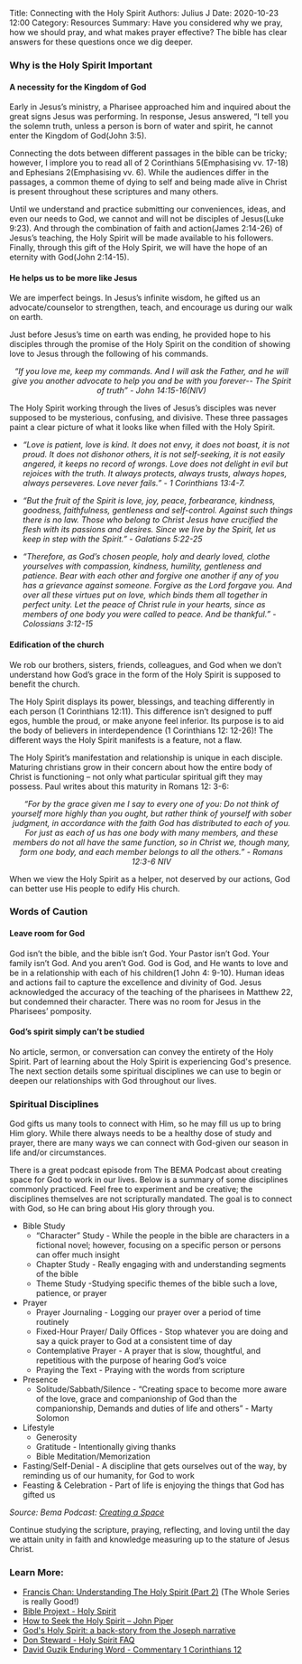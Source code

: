Title: Connecting with the Holy Spirit
Authors: Julius J
Date: 2020-10-23 12:00
Category: Resources
Summary: Have you considered why we pray, how we should pray, and what makes prayer effective? The bible has clear answers for these questions once we dig deeper.

### Why is the Holy Spirit Important



#### A necessity for the Kingdom of God

Early in Jesus’s ministry, a Pharisee approached him and inquired about the great signs Jesus was performing. In response, Jesus answered, “I tell you the solemn truth, unless a person is born of water and spirit, he cannot enter the Kingdom of God(John 3:5). 

Connecting the dots between different passages in the bible can be tricky; however, I implore you to read all of 2 Corinthians 5(Emphasising vv. 17-18) and Ephesians 2(Emphasising vv. 6). While the audiences differ in the passages, a common theme of dying to self and being made alive in Christ is present throughout these scriptures and many others.

Until we understand and practice submitting our conveniences, ideas, and even our needs to God, we cannot and will not be disciples of Jesus(Luke 9:23). And through the combination of faith and action(James 2:14-26) of Jesus’s teaching, the Holy Spirit will be made available to his followers. Finally, through this gift of the Holy Spirit, we will have the hope of an eternity with God(John 2:14-15).

#### He helps us to be more like Jesus

We are imperfect beings. In Jesus’s infinite wisdom, he gifted us an advocate/counselor to strengthen, teach, and encourage us during our walk on earth. 

Just before Jesus’s time on earth was ending, he provided hope to his disciples through the promise of the Holy Spirit on the condition of showing love to Jesus through the following of his commands.


<div align="center"> <em>“If you love me, keep my commands. And I will ask the Father, and he will give you another advocate to help you and be with you forever-- The Spirit of truth” - John 14:15-16(NIV)</em></div>


The Holy Spirit working through the lives of Jesus’s disciples was never supposed to be mysterious, confusing, and divisive. These three passages paint a clear picture of what it looks like when filled with the Holy Spirit.  



*   _“Love is patient, love is kind. It does not envy, it does not boast, it is not proud. It does not dishonor others, it is not self-seeking, it is not easily angered, it keeps no record of wrongs. Love does not delight in evil but rejoices with the truth. It always protects, always trusts, always hopes, always perseveres. Love never fails.” - 1 Corinthians 13:4-7._


*   _“But the fruit of the Spirit is love, joy, peace, forbearance, kindness, goodness, faithfulness, gentleness and self-control. Against such things there is no law. Those who belong to Christ Jesus have crucified the flesh with its passions and desires. Since we live by the Spirit, let us keep in step with the Spirit.” - Galatians 5:22-25_
*   _“Therefore, as God’s chosen people, holy and dearly loved, clothe yourselves with compassion, kindness, humility, gentleness and patience. Bear with each other and forgive one another if any of you has a grievance against someone. Forgive as the Lord forgave you. And over all these virtues put on love, which binds them all together in perfect unity. Let the peace of Christ rule in your hearts, since as members of one body you were called to peace. And be thankful.” - Colossians 3:12-15_

#### Edification of the church

We rob our brothers, sisters, friends, colleagues, and God when we don’t understand how God’s grace in the form of the Holy Spirit is supposed to benefit the church.

The Holy Spirit displays its power, blessings, and teaching differently in each person (1 Corinthians 12:11). This difference isn’t designed to puff egos, humble the proud, or make anyone feel inferior. Its purpose is to aid the body of believers in interdependence (1 Corinthians 12: 12-26)! The different ways the Holy Spirit manifests is a feature, not a flaw.  

The Holy Spirit’s manifestation and relationship is unique in each disciple. Maturing christians grow in their concern about how the entire body of Christ is functioning – not only what particular spiritual gift they may possess. Paul writes about this maturity in Romans 12: 3-6:

<div align="center"> <em>“For by the grace given me I say to every one of you: Do not think of yourself more highly than you ought, but rather think of yourself with sober judgment, in accordance with the faith God has distributed to each of you. For just as each of us has one body with many members, and these members do not all have the same function, so in Christ we, though many, form one body, and each member belongs to all the others.” - Romans 12:3-6 NIV </em></div>
    

When we view the Holy Spirit as a helper, not deserved by our actions, God can better use His people to edify His church.


### Words of Caution

#### Leave room for God

God isn’t the bible, and the bible isn’t God. Your Pastor isn’t God. Your family isn’t God. And you aren’t God. God is God, and He wants to love and be in a relationship with each of his children(1 John 4: 9-10). Human ideas and actions fail to capture the excellence and divinity of God. Jesus acknowledged the accuracy of the teaching of the pharisees in Matthew 22, but condemned their character. There was no room for Jesus in the Pharisees’ pomposity. 


#### God’s spirit simply can’t be studied

No article, sermon, or conversation can convey the entirety of the Holy Spirit. Part of learning about the Holy Spirit is experiencing God's presence. The next section details some spiritual disciplines we can use to begin or deepen our relationships with God throughout our lives.


### Spiritual Disciplines

God gifts us many tools to connect with Him, so he may fill us up to bring Him glory. While there always needs to be a healthy dose of study and prayer, there are many ways we can connect with God-given our season in life and/or circumstances. 

There is a great podcast episode from The BEMA Podcast about creating space for God to work in our lives. Below is a summary of some disciplines commonly practiced. Feel free to experiment and be creative; the disciplines themselves are not scripturally mandated. The goal is to connect with God, so He can bring about His glory through you. 



*   Bible Study
    *   “Character” Study - While the people in the bible are characters in a fictional novel; however, focusing on a specific person or persons can offer much insight 
    *   Chapter Study - Really engaging with and understanding segments of the bible
    *   Theme Study -Studying specific themes of the bible such a love, patience, or prayer
*   Prayer
    *   Prayer Journaling - Logging our prayer over a period of time routinely
    *   Fixed-Hour Prayer/ Daily Offices - Stop whatever you are doing and say a quick prayer to God at a consistent time of day
    *   Contemplative Prayer - A prayer that is slow, thoughtful, and repetitious with the purpose of hearing God’s voice
    *   Praying the Text - Praying with the words from scripture
*   Presence 
    *   Solitude/Sabbath/Silence - “Creating space to become more aware of the love, grace and companionship of God than the companionship, Demands and duties of life and others” - Marty Solomon
*   Lifestyle
    *   Generosity 
    *   Gratitude - Intentionally giving thanks
    *   Bible Meditation/Memorization
*   Fasting/Self-Denial - A discipline that gets ourselves out of the way, by reminding us of our humanity, for God to work
*   Feasting & Celebration - Part of life is enjoying the things that God has gifted us 

_<span style="">Source: Bema Podcast: [Creating a Space](https://www.bemadiscipleship.com/24)</span>_

Continue studying the scripture, praying, reflecting, and loving until the day we attain unity in faith and knowledge measuring up to the stature of Jesus Christ.

### Learn More:

*   [Francis Chan: Understanding The Holy Spirit (Part 2)](https://www.youtube.com/watch?v=kkzCvx40oko&feature=youtu.be) (The Whole Series is really Good!)
*   [Bible Projext - Holy Spirit](https://bibleproject.com/learn/holy-spirit/)
*   [How to Seek the Holy Spirit – John Piper](https://www.youtube.com/watch?v=xqgeT26BAnE&feature=youtu.be)
*   [God's Holy Spirit: a back-story from the Joseph narrative](http://www.scielo.org.za/scielo.php?script=sci_arttext&pid=S1015-87582013000300003)
*   [Don Steward - Holy Spirit FAQ](https://www.blueletterbible.org/commentaries/stewart_don/)
*   [David Guzik Enduring Word - Commentary 1 Corinthians 12](https://enduringword.com/bible-commentary/1-corinthians-12/)